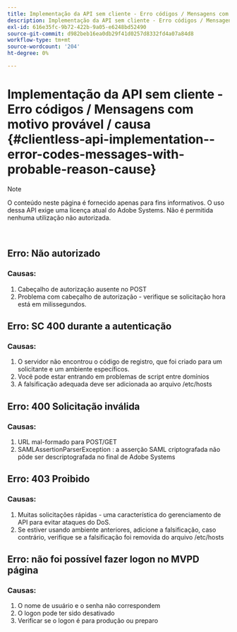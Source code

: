 ```yaml
---
title: Implementação da API sem cliente - Erro códigos / Mensagens com motivo provável / causa
description: Implementação da API sem cliente - Erro códigos / Mensagens com motivo provável / causa
exl-id: 616e35fc-9b72-422b-9a05-e6248bd52490
source-git-commit: d982beb16ea0db29f41d0257d8332fd4a07a84d8
workflow-type: tm+mt
source-wordcount: '204'
ht-degree: 0%

---
```


# Implementação da API sem cliente - Erro códigos / Mensagens com motivo provável / causa {#clientless-api-implementation--error-codes-messages-with-probable-reason-cause}

>[!NOTE]
>
>O conteúdo neste página é fornecido apenas para fins informativos. O uso dessa API exige uma licença atual do Adobe Systems. Não é permitida nenhuma utilização não autorizada.

</br>


## Erro: Não autorizado

### Causas:

1. Cabeçalho de autorização ausente no POST
1. Problema com cabeçalho de autorização - verifique se solicitação hora está em milissegundos.

## Erro: SC 400 durante a autenticação

### Causas:

1. O servidor não encontrou o código de registro, que foi criado para um solicitante e um ambiente específicos.
1. Você pode estar entrando em problemas de script entre domínios
1. A falsificação adequada deve ser adicionada ao arquivo /etc/hosts

## Erro: 400 Solicitação inválida

### Causas:

1. URL mal-formado para POST/GET
1. SAMLAssertionParserException : a asserção SAML criptografada não pôde ser descriptografada no final de Adobe Systems

## Erro: 403 Proibido

### Causas:

1. Muitas solicitações rápidas - uma característica do gerenciamento de API para evitar ataques do DoS.
2. Se estiver usando ambiente anteriores, adicione a falsificação, caso contrário, verifique se a falsificação foi removida do arquivo /etc/hosts

## Erro: não foi possível fazer logon no MVPD página

### Causas:

1. O nome de usuário e o senha não correspondem
2. O logon pode ter sido desativado
3. Verificar se o logon é para produção ou preparo


<!--

## Related Information

- [Clientless API Reference](/help/authentication/rest-api-reference.md)

-->
